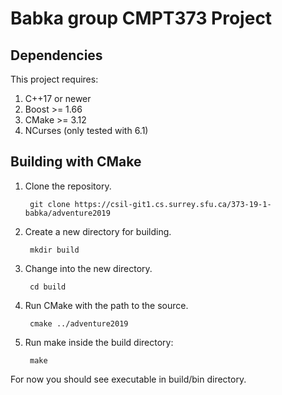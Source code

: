 # Babka group CMPT373 Project


## Dependencies

This project requires:

1. C++17 or newer
2. Boost >= 1.66
3. CMake >= 3.12
4. NCurses (only tested with 6.1)

## Building with CMake

1. Clone the repository.

        git clone https://csil-git1.cs.surrey.sfu.ca/373-19-1-babka/adventure2019

2. Create a new directory for building.

        mkdir build

3. Change into the new directory.

        cd build

4. Run CMake with the path to the source.

        cmake ../adventure2019

5. Run make inside the build directory:

        make
        
For now you should see executable in build/bin directory.